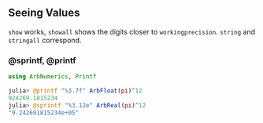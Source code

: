 ## Seeing Values

`show` works, `showall` shows the digits closer to `workingprecision`.
`string` and `stringall` correspond.

### @sprintf, @printf
```julia
using ArbNumerics, Printf

julia> @printf "%3.7f" ArbFloat(pi)^12
924269.1815234
julia> @sprintf "%3.12e" ArbReal(pi)^12
"9.242691815234e+05"
```
